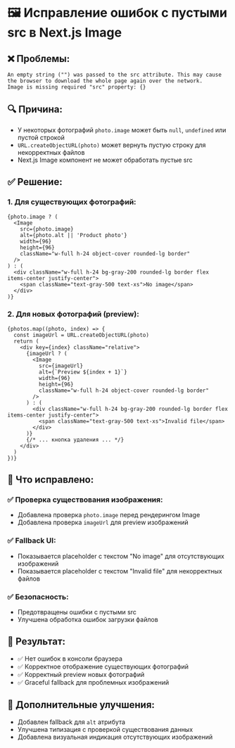 # 🖼️ Исправление ошибок с пустыми src в Next.js Image

## ❌ **Проблемы:**
```
An empty string ("") was passed to the src attribute. This may cause the browser to download the whole page again over the network.
Image is missing required "src" property: {}
```

## 🔍 **Причина:**
- У некоторых фотографий `photo.image` может быть `null`, `undefined` или пустой строкой
- `URL.createObjectURL(photo)` может вернуть пустую строку для некорректных файлов
- Next.js Image компонент не может обработать пустые src

## ✅ **Решение:**

### 1. **Для существующих фотографий:**
```tsx
{photo.image ? (
  <Image
    src={photo.image}
    alt={photo.alt || 'Product photo'}
    width={96}
    height={96}
    className="w-full h-24 object-cover rounded-lg border"
  />
) : (
  <div className="w-full h-24 bg-gray-200 rounded-lg border flex items-center justify-center">
    <span className="text-gray-500 text-xs">No image</span>
  </div>
)}
```

### 2. **Для новых фотографий (preview):**
```tsx
{photos.map((photo, index) => {
  const imageUrl = URL.createObjectURL(photo)
  return (
    <div key={index} className="relative">
      {imageUrl ? (
        <Image
          src={imageUrl}
          alt={`Preview ${index + 1}`}
          width={96}
          height={96}
          className="w-full h-24 object-cover rounded-lg border"
        />
      ) : (
        <div className="w-full h-24 bg-gray-200 rounded-lg border flex items-center justify-center">
          <span className="text-gray-500 text-xs">Invalid file</span>
        </div>
      )}
      {/* ... кнопка удаления ... */}
    </div>
  )
})}
```

## 🎯 **Что исправлено:**

### ✅ **Проверка существования изображения:**
- Добавлена проверка `photo.image` перед рендерингом Image
- Добавлена проверка `imageUrl` для preview изображений

### ✅ **Fallback UI:**
- Показывается placeholder с текстом "No image" для отсутствующих изображений
- Показывается placeholder с текстом "Invalid file" для некорректных файлов

### ✅ **Безопасность:**
- Предотвращены ошибки с пустыми src
- Улучшена обработка ошибок загрузки файлов

## 🧪 **Результат:**
- ✅ Нет ошибок в консоли браузера
- ✅ Корректное отображение существующих фотографий
- ✅ Корректный preview новых фотографий
- ✅ Graceful fallback для проблемных изображений

## 📝 **Дополнительные улучшения:**
- Добавлен fallback для `alt` атрибута
- Улучшена типизация с проверкой существования данных
- Добавлена визуальная индикация отсутствующих изображений

